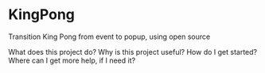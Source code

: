 # KingPong
Transition King Pong from event to popup, using open source

What does this project do?
Why is this project useful?
How do I get started?
Where can I get more help, if I need it?
